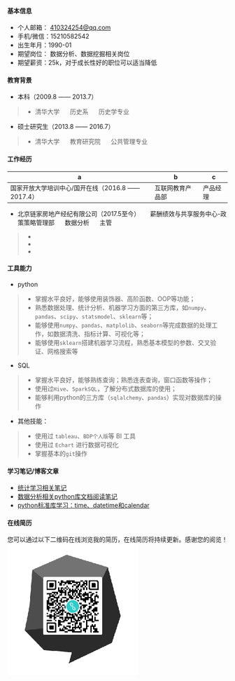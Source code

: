 #### 基本信息
* 个人邮箱： 410324254@qq.com
* 手机/微信：15210582542
* 出生年月：1990-01
* 期望岗位： 数据分析、数据挖掘相关岗位
* 期望薪资：25k，对于成长性好的职位可以适当降低 

#### 教育背景
* 本科（2009.8 —— 2013.7）
> * 清华大学  &nbsp;&nbsp;&nbsp;&nbsp; 历史系  &nbsp;&nbsp;&nbsp;&nbsp; 历史学专业
* 硕士研究生（2013.8 —— 2016.7）
> * 清华大学  &nbsp;&nbsp;&nbsp;&nbsp;  教育研究院   &nbsp;&nbsp;&nbsp;&nbsp; 公共管理专业


#### 工作经历

a |b |c    
-|-|-
国家开放大学培训中心/国开在线（2016.8 —— 2017.4）| 互联网教育产品部 | 产品经理

* 北京链家房地产经纪有限公司（2017.5至今）  &nbsp;&nbsp;&nbsp;&nbsp; 薪酬绩效与共享服务中心-政策策略管理部 &nbsp;&nbsp;&nbsp;&nbsp; 数据分析 &nbsp;&nbsp;&nbsp;&nbsp; 主管
> * 
> * 
> *


#### 工具能力
* python
> * 掌握水平良好，能够使用装饰器、高阶函数、OOP等功能；
> * 熟悉数据处理、统计分析、机器学习方面的第三方库，如`numpy`、`pandas`、`scipy`、`statsmodel`、`sklearn`等；
> * 能够使用`numpy`、`pandas`、`matplolib`、`seaborn`等完成数据的处理工作，如数据清洗、指标计算、可视化等；
> * 能够使用`sklearn`搭建机器学习流程，熟悉基本模型的参数、交叉验证、网格搜索等


* SQL
> * 掌握水平良好，能够熟练查询；熟悉连表查询，窗口函数等操作；
> * 使用过`Hive`、`SparkSQL`，了解分布式数据库的使用；
> * 能够利用python的三方库（`sqlalchemy`、`pandas`）实现对数据库的操作

* 其他技能：
> * 使用过 `tableau`、`BDP个人版`等 BI 工具
> * 使用过 `Echart` 进行数据可视化
> * 掌握基本的`git`操作

#### 学习笔记/博客文章
* [统计学习相关笔记](https://github.com/Bingtuu/statistical_learning_notes)
* [数据分析相关python库文档阅读笔记]()
* [python标准库学习：time、datetime和calendar](https://blog.csdn.net/github_37999869/article/details/100696453)



#### 在线简历
您可以通过以下二维码在线浏览我的简历，在线简历将持续更新。感谢您的阅览！
![resume_QR](/github简历二维码.png)
